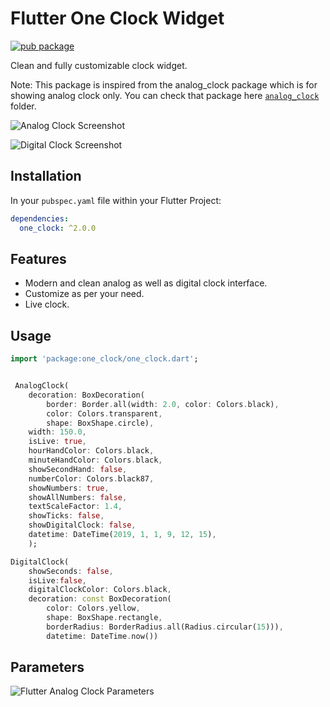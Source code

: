# Flutter One Clock Widget

[![pub package](https://img.shields.io/pub/v/analog_clock.svg)](https://pub.dartlang.org/packages/one_clock)

Clean and fully customizable clock widget.

Note: This package is inspired from the analog_clock package which is for showing analog clock only. You can check that package here [`analog_clock`](https://pub.dev/packages/analog_clock) folder.

![Analog Clock Screenshot](https://github.com/AurangzebHusain/one_clock/blob/master/Analog_Clock.png?raw=true)

![Digital Clock Screenshot](https://github.com/AurangzebHusain/one_clock/blob/master/Digital_Clock.png?raw=true)

## Installation

In your `pubspec.yaml` file within your Flutter Project:

```yaml
dependencies:
  one_clock: ^2.0.0
```

## Features

- Modern and clean analog as well as digital clock interface.
- Customize as per your need.
- Live clock.

## Usage

```dart
import 'package:one_clock/one_clock.dart';


 AnalogClock(
	decoration: BoxDecoration(
	    border: Border.all(width: 2.0, color: Colors.black),
	    color: Colors.transparent,
	    shape: BoxShape.circle),
	width: 150.0,
	isLive: true,
	hourHandColor: Colors.black,
	minuteHandColor: Colors.black,
	showSecondHand: false,
	numberColor: Colors.black87,
	showNumbers: true,
	showAllNumbers: false,
	textScaleFactor: 1.4,
	showTicks: false,
	showDigitalClock: false,
	datetime: DateTime(2019, 1, 1, 9, 12, 15),
	);

DigitalClock(
	showSeconds: false,
	isLive:false,
	digitalClockColor: Colors.black,
	decoration: const BoxDecoration(
		color: Colors.yellow,
		shape: BoxShape.rectangle,
		borderRadius: BorderRadius.all(Radius.circular(15))),
		datetime: DateTime.now())
```

## Parameters

![Flutter Analog Clock Parameters](https://github.com/furkantektas/analog_clock/raw/master/doc/visual_doc.png?raw=true)
